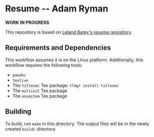 
Resume -- Adam Ryman
======================

**WORK IN PROGRESS**

This repository is based on [Leland Batey's resume repository](https://github.com/lelandbatey/resume/).

## Requirements and Dependencies

This workflow assumes it is on the Linux platform. Additionally, this workflow requires the following tools:

- `pandoc`
- `texlive`
- The `titlesec` Tex package: `tlmgr install titlesec`
- The `multicol` Tex package
- The `enumitem` Tex package

## Building

To build, run `make` in this directory. The output files will be in the newly created `build/` directory.

